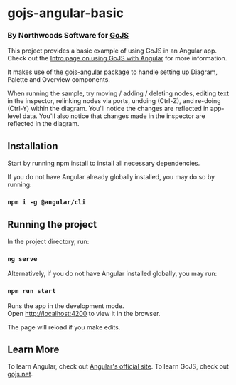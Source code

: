 # gojs-angular-basic

### By Northwoods Software for [GoJS](https://gojs.net)

This project provides a basic example of using GoJS in an Angular app.
Check out the [Intro page on using GoJS with Angular](https://gojs.net/latest/intro/angular.html) for more information.

It makes use of the [gojs-angular](https://github.com/NorthwoodsSoftware/gojs-angular) package to handle setting up Diagram, Palette and Overview components.

When running the sample, try moving / adding / deleting nodes, editing text in the inspector, relinking nodes via ports, undoing (Ctrl-Z), and re-doing (Ctrl-Y) within the diagram. You'll notice the changes are reflected in app-level data. You'll also notice that changes
made in the inspector are reflected in the diagram. 

## Installation

Start by running npm install to install all necessary dependencies. 

If you do not have Angular already globally installed, you may do so by running:

### `npm i -g @angular/cli`

## Running the project

In the project directory, run:

### `ng serve`

Alternatively, if you do not have Angular installed globally, you may run:

### `npm run start`

Runs the app in the development mode.<br>
Open [http://localhost:4200](http://localhost:4200) to view it in the browser.

The page will reload if you make edits.<br>

## Learn More

To learn Angular, check out [Angular's official site](https://angular.io/).
To learn GoJS, check out [gojs.net](https://gojs.net).
